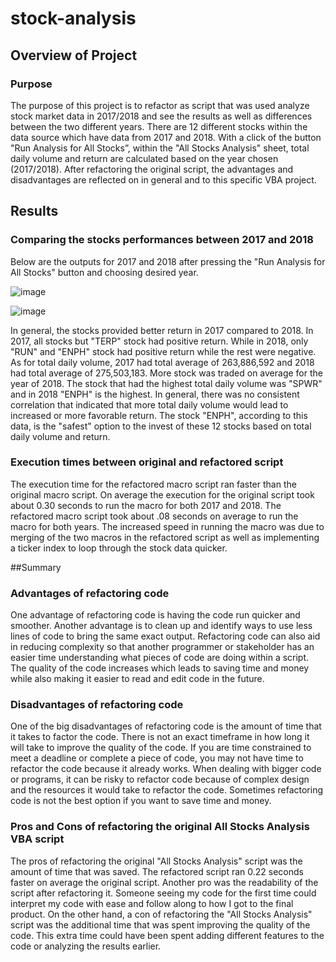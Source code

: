 # stock-analysis


## Overview of Project
### Purpose 
The purpose of this project is to refactor as script that was used analyze stock market data in 2017/2018 and see the results as well as differences between the two different years. There are 12 different stocks within the data source which have data from 2017 and 2018. With a click of the button "Run Analysis for All Stocks”, within the "All Stocks Analysis" sheet, total daily volume and return are calculated based on the year chosen (2017/2018). After refactoring the original script, the advantages and disadvantages are reflected on in general and to this specific VBA project.

## Results

### Comparing the stocks performances between 2017 and 2018
Below are the outputs for 2017 and 2018 after pressing the "Run Analysis for All Stocks" button and choosing desired year.


![image](https://user-images.githubusercontent.com/96553992/149592139-0e8a2d13-9410-424f-a453-33be9d35e837.png)


![image](https://user-images.githubusercontent.com/96553992/149592167-f866c7ef-405e-454c-a191-0097f9cae730.png)


In general, the stocks provided better return in 2017 compared to 2018. In 2017, all stocks but "TERP" stock had positive return. While in 2018, only "RUN" and "ENPH" stock had positive return while the rest were negative. As for total daily volume, 2017 had total average of 263,886,592 and 2018 had total average of 275,503,183. More stock was traded on average for the year of 2018. The stock that had the highest total daily volume was "SPWR" and in 2018 "ENPH" is the highest. In general, there was no consistent correlation that indicated that more total daily volume would lead to increased or more favorable return. The stock "ENPH", according to this data, is the "safest" option to the invest of these 12 stocks based on total daily volume and return.

### Execution times between original and refactored script

The execution time for the refactored macro script ran faster than the original macro script. On average the execution for the original script took about 0.30 seconds to run the macro for both 2017 and 2018. The refactored macro script took about .08 seconds on average to run the macro for both years. The increased speed in running the macro was due to merging of the two macros in the refactored script as well as implementing a ticker index to loop through the stock data quicker. 



##Summary

### Advantages of refactoring code 

One advantage of refactoring code is having the code run quicker and smoother. Another advantage is to clean up and identify ways to use less lines of code to bring the same exact output. Refactoring code can also aid in reducing complexity so that another programmer or stakeholder has an easier time understanding what pieces of code are doing within a script. The quality of the code increases which leads to saving time and money while also making it easier to read and edit code in the future.
### Disadvantages of refactoring code 

One of the big disadvantages of refactoring code is the amount of time that it takes to factor the code. There is not an exact timeframe in how long it will take to improve the quality of the code. If you are time constrained to meet a deadline or complete a piece of code, you may not have time to refactor the code because it already works. When dealing with bigger code or programs, it can be risky to refactor code because of complex design and the resources it would take to refactor the code. Sometimes refactoring code is not the best option if you want to save time and money.

### Pros and Cons of refactoring the original All Stocks Analysis VBA script 

The pros of refactoring the original "All Stocks Analysis" script was the amount of time that was saved. The refactored script ran 0.22 seconds faster on average the original script. Another pro was the readability of the script after refactoring it. Someone seeing my code for the first time could interpret my code with ease and follow along to how I got to the final product. On the other hand, a con of refactoring the "All Stocks Analysis" script was the additional time that was spent improving the quality of the code. This extra time could have been spent adding different features to the code or analyzing the results earlier.

